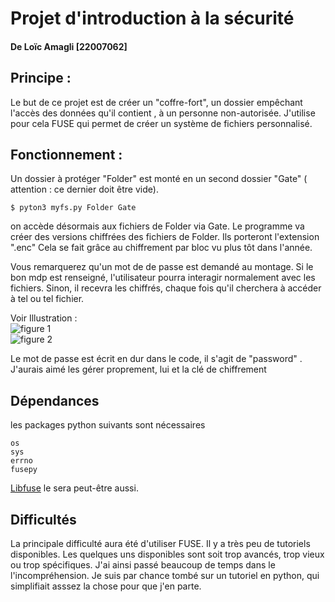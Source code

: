 # Projet d'introduction à la sécurité
#### De Loïc Amagli [22007062]  
  
  
## Principe :
Le but de ce projet est de créer un "coffre-fort", un dossier empêchant l'accès des données qu'il contient , à un personne non-autorisée.
J'utilise pour cela FUSE qui permet de créer un système de fichiers personnalisé. 

##  Fonctionnement : 
Un dossier à protéger "Folder" est monté en un second dossier "Gate" ( attention : ce dernier doit être vide).
    
```
$ pyton3 myfs.py Folder Gate
```
    
on accède désormais aux fichiers de Folder via Gate. Le programme va créer des versions chiffrées des fichiers de Folder. Ils porteront l'extension ".enc"
Cela se fait grâce au chiffrement par bloc vu plus tôt dans l'année.

Vous remarquerez qu'un mot de de passe est demandé au montage. Si le bon mdp est renseigné, l'utilisateur pourra interagir normalement avec les fichiers.
Sinon, il recevra les chiffrés, chaque fois qu'il cherchera à accéder à tel ou tel fichier.

Voir Illustration :  
![figure 1](un.png)  
![figure 2](deux.png)  

Le mot de passe est écrit en dur dans le code, il s'agit de "password" . J'aurais aimé les gérer proprement, lui et la clé de chiffrement  
  
## Dépendances
les packages python suivants sont nécessaires  
```
os  
sys  
errno  
fusepy  
```  
[Libfuse](https://github.com/libfuse/libfuse) le sera peut-être aussi.

## Difficultés
La principale difficulté aura été d'utiliser FUSE. Il y a très peu de tutoriels disponibles. Les quelques uns disponibles sont soit trop avancés, trop vieux ou trop spécifiques. J'ai ainsi passé beaucoup de temps dans le l'incompréhension. Je suis par chance tombé sur un tutoriel en python, qui simplifiait asssez la chose pour que j'en parte.
